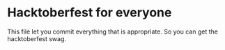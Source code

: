 # Hacktoberfest for everyone

This file let you commit everything that is appropriate. So you can get the hacktoberfest swag.